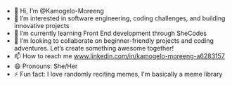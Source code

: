 - 👋 Hi, I’m @Kamogelo-Moreeng
- 👀 I’m interested in software engineering, coding challenges, and building innovative projects
- 🌱 I’m currently learning Front End development through SheCodes
- 💞️ I’m looking to collaborate on beginner-friendly projects and coding adventures. Let’s create something awesome together!
- 📫 How to reach me www.linkedin.com/in/kamogelo-moreeng-a6283157
- 😄 Pronouns: She/Her
- ⚡ Fun fact: I love randomly reciting memes, I'm basically a meme library

<!---
Kamogelo-Moreeng/Kamogelo-Moreeng is a ✨ special ✨ repository because its `README.md` (this file) appears on your GitHub profile.
You can click the Preview link to take a look at your changes.
--->
